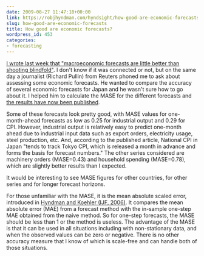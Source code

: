 ```yaml
---
date: 2009-08-27 11:47:18+00:00
link: https://robjhyndman.com/hyndsight/how-good-are-economic-forecasts/
slug: how-good-are-economic-forecasts
title: How good are economic forecasts?
wordpress_id: 453
categories:
- forecasting
---
```


[I wrote last week that "macroeconomic forecasts are little better than shooting blindfold"](https://robjhyndman.com/hyndsight/forecasting-the-recession/).  I don't know if it was connected or not, but on the same day a journalist (Richard Pullin) from Reuters phoned me to ask about assessing some economic forecasts. He wanted to compare the accuracy of several economic forecasts for Japan and he wasn't sure how to go about it. I helped him to calculate the MASE for the different forecasts and [the results have now been published](http://blogs.reuters.com/macroscope/2009/08/27/ranking-economic-forecasts/).

Some of these forecasts look pretty good, with MASE values for one-month-ahead forecasts as low as 0.25 for industrial output and 0.29 for CPI. However, industrial output is relatively easy to predict one-month ahead due to industrial input data such as export orders, electricity usage, steel production, etc. And, according to the published article, National CPI in Japan "tends to track Tokyo CPI, which is released a month in advance and forms the basis for forecast numbers." The other series considered are machinery orders (MASE=0.43) and household spending (MASE=0.78), which are slightly better results than I expected.

It would be interesting to see MASE figures for other countries, for other series and for longer forecast horizons.

For those unfamiliar with the MASE, it is the mean absolute scaled error, introduced in [Hyndman and Koehler (IJF, 2006)](/publications/another-look-at-measures-of-forecast-accuracy). It compares the mean absolute error (MAE) from a forecast method with the in-sample one-step MAE obtained from the naive method. So for one-step forecasts, the MASE should be less than 1 or the method is useless. The advantage of the MASE is that it can be used in all situations including with non-stationary data, and when the observed values can be zero or negative. There is no other accuracy measure that I know of which is scale-free and can handle both of those situations.
